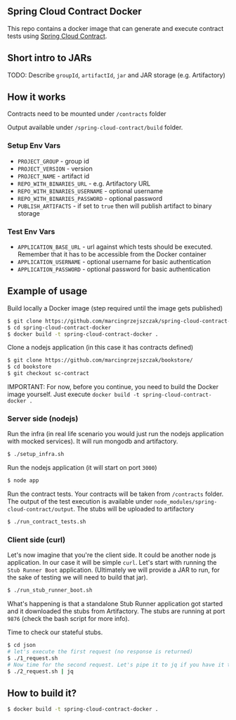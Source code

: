 ## Spring Cloud Contract Docker ##

This repo contains a docker image that can generate and execute contract tests using [Spring Cloud Contract](https://cloud.spring.io/spring-cloud-contract/).

## Short intro to JARs

TODO: Describe `groupId`, `artifactId`, `jar` and JAR storage (e.g. Artifactory)

## How it works

Contracts need to be mounted under `/contracts` folder

Output available under `/spring-cloud-contract/build` folder.

### Setup Env Vars

- `PROJECT_GROUP` - group id
- `PROJECT_VERSION` - version
- `PROJECT_NAME` - artifact id
- `REPO_WITH_BINARIES_URL` - e.g. Artifactory URL
- `REPO_WITH_BINARIES_USERNAME` - optional username
- `REPO_WITH_BINARIES_PASSWORD` - optional password
- `PUBLISH_ARTIFACTS` - if set to `true` then will publish artifact to binary storage

### Test Env Vars

- `APPLICATION_BASE_URL` - url against which tests should be executed.
Remember that it has to be accessible from the Docker container
- `APPLICATION_USERNAME` - optional username for basic authentication
- `APPLICATION_PASSWORD` - optional password for basic authentication

## Example of usage

Build locally a Docker image (step required until the image gets published)

```bash
$ git clone https://github.com/marcingrzejszczak/spring-cloud-contract-docker/
$ cd spring-cloud-contract-docker
$ docker build -t spring-cloud-contract-docker .
```

Clone a nodejs application (in this case it has contracts defined)

```bash
$ git clone https://github.com/marcingrzejszczak/bookstore/
$ cd bookstore
$ git checkout sc-contract
```

IMPORTANT: For now, before you continue, you need to build the Docker image yourself. Just execute `docker build -t spring-cloud-contract-docker .`

### Server side (nodejs)

Run the infra (in real life scenario you would just
run the nodejs application with mocked services). It will run mongodb and artifactory.

```bash
$ ./setup_infra.sh
```

Run the nodejs application (it will start on port `3000`)

```bash
$ node app
```

Run the contract tests. Your contracts will be taken from `/contracts` folder. The output of the test execution is available under `node_modules/spring-cloud-contract/output`. The stubs will be uploaded to artifactory

```bash
$ ./run_contract_tests.sh
```

### Client side (curl)

Let's now imagine that you're the client side. It could be another node js application. In our case it will be simple `curl`. Let's start with running the `Stub Runner Boot` application. (Ultimately we will provide a JAR to run, for the sake of testing we will need to build that jar).

```bash
$ ./run_stub_runner_boot.sh
```

What's happening is that a standalone Stub Runner application got started and it downloaded the stubs from Artifactory. The stubs are running at port `9876` (check the bash script for more info).

Time to check our stateful stubs.

```bash
$ cd json
# let's execute the first request (no response is returned)
$ ./1_request.sh
# Now time for the second request. Let's pipe it to jq if you have it to pretty print it
$ ./2_request.sh | jq
```

## How to build it?

```bash
$ docker build -t spring-cloud-contract-docker .
```

